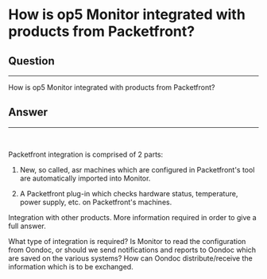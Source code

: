 # How is op5 Monitor integrated with products from Packetfront?

## Question

* * * * *

How is op5 Monitor integrated with products from Packetfront?

## Answer

* * * * *

 

Packetfront integration is comprised of 2 parts:

1. New, so called, asr machines which are configured in Packetfront's tool are automatically imported into Monitor.

2. A Packetfront plug-in which checks hardware status, temperature, power supply, etc. on Packetfront's machines.

Integration with other products. More information required in order to give a full answer.

What type of integration is required? Is Monitor to read the configuration from Oondoc, or should we send notifications and reports to Oondoc which are saved on the various systems? How can Oondoc distribute/receive the information which is to be exchanged.


